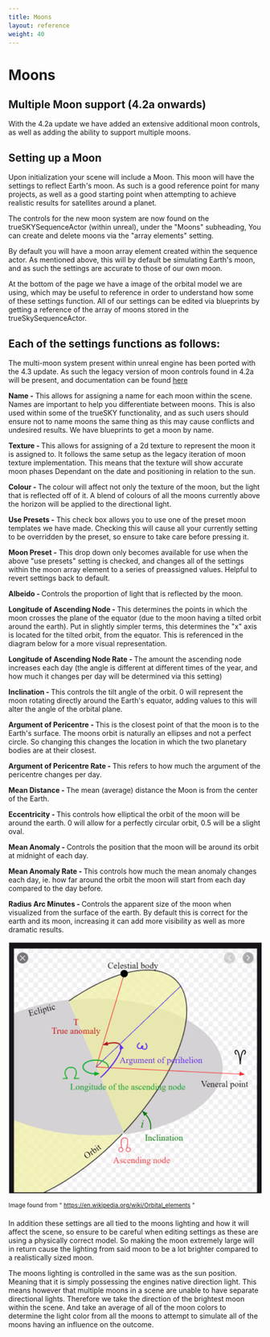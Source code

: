 ```yaml
---
title: Moons
layout: reference
weight: 40
---
```






Moons
====
<div class="ue4-specific">

Multiple Moon support (4.2a onwards)
----------------------------------------

With the 4.2a update we have added an extensive additional moon controls, as well as adding the ability to support multiple moons.



Setting up a Moon
----------------------------------------

Upon initialization your scene will include a Moon. This moon will have the settings to reflect Earth's moon. As such is a good reference point for many projects, as well as a good starting point when attempting to achieve realistic results for satellites around a planet.


The controls for the new moon system are now found on the trueSKYSequenceActor (within unreal), under the "Moons" subheading, You can create and delete moons via the "array elements" setting.

By default you will have a moon array element created within the sequence actor. As mentioned above, this will by default be simulating Earth's moon, and as such the settings are accurate to those of our own moon.

At the bottom of the page we have a image of the orbital model we are using, which may be useful to reference in order to understand how some of these settings function. All of our settings can be edited via blueprints by getting a reference of the array of moons stored in the trueSkySequenceActor.


</div>


Each of the settings functions as follows:
----------------------------------------




<div class="unity-specific">

The multi-moon system present within unreal engine has been ported with the 4.3 update. As such the legacy version of moon controls found in 4.2a will be present, and documentation can be found [here](tutorials)

</div>

<b> Name -</b> This allows for assigning a name for each moon within the scene. Names are important to help you differentiate between moons. This is also used within some of the trueSKY functionality, and as such users should ensure not to name moons the same thing as this may cause conflicts and undesired results. We have blueprints to get a moon by name.

<b> Texture - </b> This allows for assigning of a 2d texture to represent the moon it is assigned to. It follows the same setup as the legacy iteration of moon texture implementation. This means that the texture will show accurate moon phases Dependant on the date and positioning in relation to the sun.

<b> Colour - </b> The colour will affect not only the texture of the moon, but the light that is reflected off of it. A blend of colours of all the moons currently above the horizon will be applied to the directional light. 

<b> Use Presets -</b> This check box allows you to use one of the preset moon templates we have made. Checking this will cause all your currently setting to be overridden by the preset, so ensure to take care before pressing it.

<b> Moon Preset -</b> This drop down only becomes available for use when the above "use presets" setting is checked, and changes all of the settings within the moon array element to a series of preassigned values. Helpful to revert settings back to default.

<b> Albeido - </b> Controls the proportion of light that is reflected by the moon.

<b> Longitude of Ascending Node - </b> This determines the points in which the moon crosses the plane of the equator (due to the moon having a tilted orbit around the earth). Put in slightly simpler terms, this determines the "x" axis is located for the tilted orbit, from the equator. This is referenced in the diagram below for a more visual representation.

<b> Longitude of Ascending Node Rate - </b> The amount the ascending node increases each day (the angle is different at different times of the year, and how much it changes per day will be determined via this setting)

<b> Inclination - </b> This controls the tilt angle of the orbit. 0 will represent the moon rotating directly around the Earth's equator, adding values to this will alter the angle of the orbital plane.

<b> Argument of Pericentre - </b> This is the closest point of that the moon is to the Earth's surface. The moons orbit is naturally an ellipses and not a perfect circle. So changing this changes the location in which the two planetary bodies are at their closest.

<b> Argument of Pericentre Rate - </b> This refers to how much the argument of the pericentre changes per day.

<b> Mean Distance - </b> The mean (average) distance the Moon is from the center of the Earth.

<b> Eccentricity - </b> This controls how elliptical the orbit of the moon will be around the earth. 0 will allow for a perfectly circular orbit, 0.5 will be a slight oval. 

<b> Mean Anomaly - </b> Controls the position that the moon will be around its orbit at midnight of each day.

<b> Mean Anomaly Rate - </b> This controls how much the mean anomaly changes each day, ie. how far around the orbit the moon will start from each day compared to the day before.

<b> Radius Arc Minutes - </b> Controls the apparent size of the moon when visualized from the surface of the earth. By default this is correct for the earth and its moon, increasing it can add more visibility as well as more dramatic results.



![](/images/MoonOrbitExplanation.png)

<sup>Image found from " https://en.wikipedia.org/wiki/Orbital_elements "</sup>




In addition these settings are all tied to the moons lighting and how it will affect the scene, so ensure to be careful when editing settings as these are using a physically correct model. So making the moon extremely large will in return cause the lighting from said moon to be a lot brighter compared to a realistically sized moon.

The moons lighting is controlled in the same was as the sun position. Meaning that it is simply possessing the engines native direction light. This means however that multiple moons in a scene are unable to have separate directional lights. Therefore we take the direction of the brightest moon within the scene. And take an average of all of the moon colors to determine the light color from all the moons to attempt to simulate all of the moons having an influence on the outcome.

